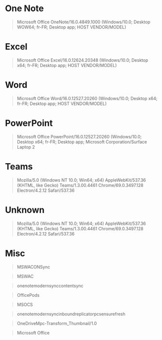# One Note

>Microsoft Office OneNote/16.0.4849.1000 (Windows/10.0; Desktop WOW64; fr-FR; Desktop app; HOST VENDOR/MODEL)


# Excel

>Microsoft Office Excel/16.0.12624.20348 (Windows/10.0; Desktop x64; fr-FR; Desktop app; HOST VENDOR/MODEL)

# Word

>Microsoft Office Word/16.0.12527.20260 (Windows/10.0; Desktop x64; fr-FR; Desktop app; HOST VENDOR/MODEL)

# PowerPoint

>Microsoft Office PowerPoint/16.0.12527.20260 (Windows/10.0; Desktop x64; fr-FR; Desktop app; Microsoft Corporation/Surface Laptop 2

# Teams

>Mozilla/5.0 (Windows NT 10.0; Win64; x64) AppleWebKit/537.36 (KHTML, like Gecko) Teams/1.3.00.4461 Chrome/69.0.3497.128 Electron/4.2.12 Safari/537.36
	

# Unknown

>Mozilla/5.0 (Windows NT 10.0; Win64; x64) AppleWebKit/537.36 (KHTML, like Gecko) Teams/1.3.00.4461 Chrome/69.0.3497.128 Electron/4.2.12 Safari/537.36

# Misc

> MSWACONSync

> MSWAC

> onenotemodernsynccontentsync

> OfficePods

> MSOCS

> onenotemodernsyncinboundreplicatorpcsensurefresh

>OneDriveMpc-Transform_Thumbnail/1.0

> Microsoft Office